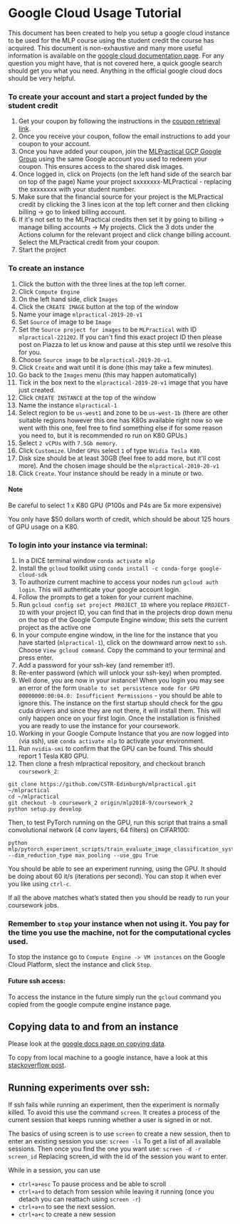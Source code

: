 # Google Cloud Usage Tutorial
This document has been created to help you setup a google cloud instance to be used for the MLP course using the student credit the course has acquired.
This document is non-exhaustive and many more useful information is available on the [google cloud documentation page](https://cloud.google.com/docs/).
For any question you might have, that is not covered here, a quick google search should get you what you need. Anything in the official google cloud docs should be very helpful.


### To create your account and start a project funded by the student credit

1. Get your coupon by following the instructions in the [coupon retrieval link](http://google.force.com/GCPEDU?cid=gUsa1mwo1yeUg4uWn5dJ7nsQXBQhsopl2fYBzL1ETQUEe7BiV6%2BQCOTy2nFd50d0/).
2. Once you receive your coupon, follow the email instructions to add your coupon to your account.
3. Once you have added your coupon, join the [MLPractical GCP Google Group](https://groups.google.com/forum/#!forum/mlpractical_gcp) using the same Google account you used to redeem your coupon. This ensures access to the shared disk images.
4. Once logged in, click on Projects (on the left hand side of the search bar on top of the page)
Name your project sxxxxxxx-MLPractical - replacing the sxxxxxxx with your student number.
5. Make sure that the financial source for your project is the MLPractical credit by clicking the 3 lines icon at the top left corner and then clicking billing -> go to linked billing account.
6. If it's not set to the MLPractical credits then set it by going to billing -> manage billing accounts -> My projects. Click the 3 dots under the Actions column for the relevant project and click change billing account. Select the MLPractical credit from your coupon.
6. Start the project

### To create an instance
1. Click the button with the three lines at the top left corner.
2. Click ```Compute Engine```
3. On the left hand side, click ```Images```
4. Click the ```CREATE IMAGE``` button at the top of the window
5. Name your image `mlpractical-2019-20-v1`
6. Set ```Source``` of image to be ```Image```
7. Set the ```Source project for images``` to be ```MLPractical``` with ID ```mlpractical-221202```. If you can't find this exact project ID then please post on Piazza to let us know and pause at this step until we resolve this for you.
8. Choose ```Source image``` to be ```mlpractical-2019-20-v1```.
9. Click ```Create``` and wait until it is done (this may take a few minutes).
10. Go back to the ```Images``` menu (this may happen automatically)
11. Tick in the box next to the ```mlpractical-2019-20-v1``` image that you have just created.
12. Click  ```CREATE INSTANCE```  at the top of the window
13. Name the instance ```mlpractical-1```
14. Select region to be ```us-west1``` and zone to be ```us-west-1b``` (there are other suitable regions however this one has K80s available right now so we went with this one, feel free to find something else if for some reason you need to, but it is recommended ro run on K80 GPUs.)
15. Select  ```2 vCPUs``` with ```7.5Gb memory```.
16. Click ```Customize```. Under ```GPUs``` select `1` of type ```NVidia Tesla K80```.
17. Disk size should be at least 30GB (feel free to add more, but it'll cost more). 
And the chosen image should be the `mlpractical-2019-20-v1`
18. Click ```Create```. 
Your instance should be ready in a minute or two.




#### Note
Be careful to select 1 x K80 GPU (P100s and P4s are 5x more expensive)

You only have $50 dollars worth of credit, which should be about 125 hours of GPU usage on a K80.


### To login into your instance via terminal:
1. In a DICE terminal window ```conda activate mlp```
2. Install the `gcloud` toolkit using ```conda install -c conda-forge google-cloud-sdk```
2. To authorize current machine to access your nodes run
```gcloud auth login```. This will authenticate your google account login.
3. Follow the prompts to get a token for your current machine.
4. Run ```gcloud config set project PROJECT_ID``` where you replace `PROJECT-ID` with your project ID, you can find that in the projects drop down menu on the top of the Google Compute Engine window; this sets the current project as the active one
5. In your compute engine window, in the line for the instance  that you have started (`mlpractical-1`), click on the downward arrow next to ```ssh```. Choose ```View gcloud command```. Copy the command to your terminal and press enter.
6. Add a password for your ssh-key (and remember it!). 
7. Re-enter password (which will unlock your ssh-key) when prompted.
8. Well done, you are now in your instance! When you login you may see an error of the form `Unable to set persistence mode for GPU 00000000:00:04.0: Insufficient Permissions` - you should be able to ignore this.  The instance on the first startup should check for the gpu cuda drivers and since they are not there, it will install them.  This will only happen once on your first login. Once the installation is finished you are ready to use the instance for your coursework.
9. Working in your Google Compute Instance that you are now logged into (via ssh), use ```conda activate mlp``` to activate your environment.
10. Run ```nvidia-smi``` to confirm that the GPU can be found.  This should report 1 Tesla K80 GPU.
11. Then clone a fresh mlpractical repository, and checkout branch `coursework_2`: 

```
git clone https://github.com/CSTR-Edinburgh/mlpractical.git ~/mlpractical
cd ~/mlpractical
git checkout -b coursework_2 origin/mlp2018-9/coursework_2
python setup.py develop
```

Then, to test PyTorch running on the GPU, run this script that trains a small convolutional network (4 conv layers, 64 filters) on CIFAR100:
```
python mlp/pytorch_experiment_scripts/train_evaluate_image_classification_system.py --dim_reduction_type max_pooling --use_gpu True
```
You should be able to see an experiment running, using the GPU. It should be doing about 60 it/s (iterations per second).  You can stop it when ever you like using `ctrl-c`.  

If all the above matches what’s stated then you should be ready to run your coursework jobs.

### Remember to ```stop``` your instance when not using it. You pay for the time you use the machine, not for the computational cycles used.
To stop the instance go to `Compute Engine -> VM instances` on the Google Cloud Platform, slect the instance and click ```Stop```.

#### Future ssh access:
To access the instance in the future simply run the `gcloud` command you copied from the google compute engine instance page.


## Copying data to and from an instance

Please look at the [google docs page on copying data](https://cloud.google.com/filestore/docs/copying-data).

To copy from local machine to a google instance, have a look at this [stackoverflow post](https://stackoverflow.com/questions/27857532/rsync-to-google-compute-engine-instance-from-jenkins).

## Running experiments over ssh:

If ssh fails while running an experiment, then the experiment is normally killed.
To avoid this use the command ```screen```. It creates a process of the current session that keeps running whether
 a user is signed in or not.
 
The basics of using screen is to use ```screen``` to create a new session, then to enter an existing session you use:
```screen -ls```
To get a list of all available sessions. Then once you find the one you want use:
```screen -d -r screen_id``` 
Replacing screen_id with the id of the session you want to enter.

While in a session, you can use 
- ```ctrl+a+esc``` To pause process and be able to scroll
- ```ctrl+a+d``` to detach from session while leaving it running (once you detach you can reattach using ```screen -r```)
- ```ctrl+a+n``` to see the next session.
- ```ctrl+a+c``` to create a new session
 
